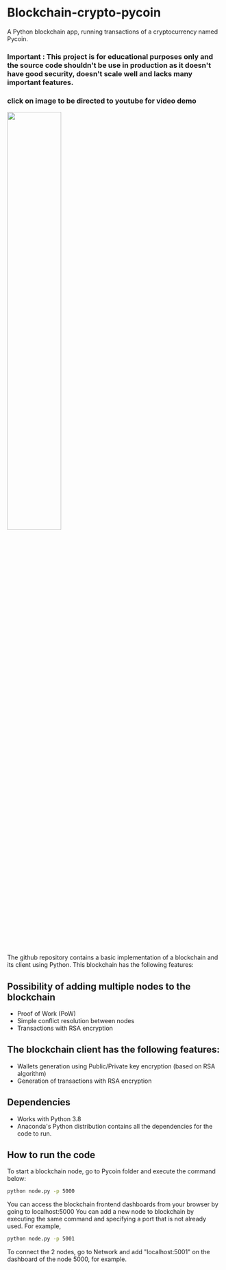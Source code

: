 # Blockchain-crypto-pycoin

A Python blockchain app, running transactions of a cryptocurrency named Pycoin.
### Important : This project is for educational purposes only and the source code shouldn't be use in production as it doesn't have good security, doesn't scale well and lacks many important features. 

### click on image to be directed to youtube for video demo

[<img src="https://img.youtube.com/vi/AJNHsBMKJDQ/maxresdefault.jpg" width="50%">](https://youtu.be/AJNHsBMKJDQ)

The github repository contains a basic implementation of a blockchain and its client using Python. This blockchain has the following features:

## Possibility of adding multiple nodes to the blockchain

  - Proof of Work (PoW)
  - Simple conflict resolution between nodes
  - Transactions with RSA encryption
  
## The blockchain client has the following features:

  - Wallets generation using Public/Private key encryption (based on RSA algorithm)
  - Generation of transactions with RSA encryption
 
## Dependencies

  - Works with Python 3.8
  - Anaconda's Python distribution contains all the dependencies for the code to run.
 
 ## How to run the code
 
  To start a blockchain node, go to Pycoin folder and execute the command below: 
  
  ```bash
  python node.py -p 5000
  ```
  You can access the blockchain frontend dashboards from your browser by going to localhost:5000
  You can add a new node to blockchain by executing the same command and specifying a port that is not already used. For example, 
  
   ```bash
  python node.py -p 5001
  ```
  
  To connect the 2 nodes, go to Network and add "localhost:5001" on the dashboard of the node 5000, for example.
  
  
